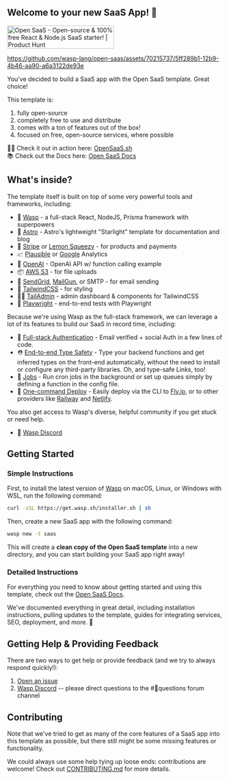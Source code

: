 ## Welcome to your new SaaS App! 🎉
<a href="https://www.producthunt.com/posts/open-saas?utm_source=badge-featured&utm_medium=badge&utm_souce=badge-open&#0045;saas" target="_blank"><img src="https://api.producthunt.com/widgets/embed-image/v1/featured.svg?post_id=436467&theme=light" alt="Open&#0032;SaaS - Open&#0045;source&#0032;&#0038;&#0032;100&#0037;&#0032;free&#0032;React&#0032;&#0038;&#0032;Node&#0046;js&#0032;SaaS&#0032;starter&#0033; | Product Hunt" style="width: 250px; height: 54px;" width="250" height="54" /></a>

https://github.com/wasp-lang/open-saas/assets/70215737/5ff289b1-12b9-4b46-aa90-a6a3122de93e

You've decided to build a SaaS app with the Open SaaS template. Great choice! 

This template is:

1. fully open-source
2. completely free to use and distribute
3. comes with a ton of features out of the box!
4. focused on free, open-source services, where possible

🧑‍💻 Check it out in action here: [OpenSaaS.sh](https://opensaas.sh)  
📚 Check out the Docs here: [Open SaaS Docs](https://docs.opensaas.sh)

## What's inside?

The template itself is built on top of some very powerful tools and frameworks, including:

- 🐝 [Wasp](https://wasp.sh) - a full-stack React, NodeJS, Prisma framework with superpowers
- 🚀 [Astro](https://starlight.astro.build/) - Astro's lightweight "Starlight" template for documentation and blog
- 💸 [Stripe](https://stripe.com) or [Lemon Squeezy](https://lemonsqueezy.com/) - for products and payments
- 📈 [Plausible](https://plausible.io) or [Google](https://analytics.google.com/) Analytics
- 🤖 [OpenAI](https://openai.com) - OpenAI API w/ function calling example
- 📦 [AWS S3](https://aws.amazon.com/s3/) - for file uploads
- 📧 [SendGrid](https://sendgrid.com), [MailGun](https://mailgun.com), or SMTP - for email sending
- 💅 [TailwindCSS](https://tailwindcss.com) - for styling
- 🧑‍💼 [TailAdmin](https://tailadmin.com/) - admin dashboard & components for TailwindCSS
- 🧪 [Playwright](https://playwright.dev) - end-to-end tests with Playwright

Because we're using Wasp as the full-stack framework, we can leverage a lot of its features to build our SaaS in record time, including:

- 🔐 [Full-stack Authentication](https://wasp.sh/docs/auth/overview) - Email verified + social Auth in a few lines of code.
- ⛑ [End-to-end Type Safety](https://wasp.sh/docs/data-model/operations/overview) - Type your backend functions and get inferred types on the front-end automatically, without the need to install or configure any third-party libraries. Oh, and type-safe Links, too!
- 🤖 [Jobs](https://wasp.sh/docs/advanced/jobs) - Run cron jobs in the background or set up queues simply by defining a function in the config file.
- 🚀 [One-command Deploy](https://wasp.sh/docs/advanced/deployment/overview) - Easily deploy via the CLI to [Fly.io](https://fly.io), or to other providers like [Railway](https://railway.app) and [Netlify](https://netlify.com).

You also get access to Wasp's diverse, helpful community if you get stuck or need help.
- 🤝 [Wasp Discord](https://discord.gg/aCamt5wCpS)

## Getting Started

### Simple Instructions

First, to install the latest version of [Wasp](https://wasp.sh/) on macOS, Linux, or Windows with WSL, run the following command:
```bash
curl -sSL https://get.wasp.sh/installer.sh | sh
```

Then, create a new SaaS app with the following command:

```bash
wasp new -t saas
```

This will create a **clean copy of the Open SaaS template** into a new directory, and you can start building your SaaS app right away!

### Detailed Instructions

For everything you need to know about getting started and using this template, check out the [Open SaaS Docs](https://docs.opensaas.sh).

We've documented everything in great detail, including installation instructions, pulling updates to the template, guides for integrating services, SEO, deployment, and more. 🚀

## Getting Help & Providing Feedback

There are two ways to get help or provide feedback (and we try to always respond quickly!):
1. [Open an issue](https://github.com/wasp-lang/open-saas/issues)
2. [Wasp Discord](https://discord.gg/aCamt5wCpS) -- please direct questions to the #🙋questions forum channel

## Contributing

Note that we've tried to get as many of the core features of a SaaS app into this template as possible, but there still might be some missing features or functionality.

We could always use some help tying up loose ends: contributions are welcome! Check out [CONTRIBUTING.md](/CONTRIBUTING.md) for more details.


